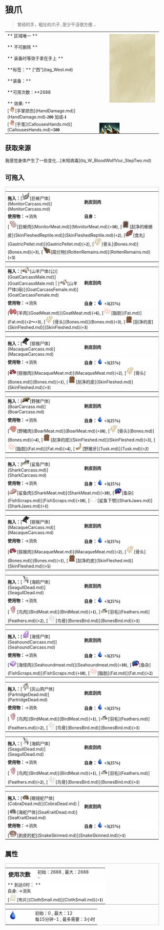 # 狼爪  
> 曾经的手，粗壮的爪子..至少干活很方便...  
  
<table class="table table-bordered" data-toggle="table"  data-show-header="false"><thead style="display:none"><tr ><th  style="width:50%;text-align:left;vertical-align:top;"  >title</th><th  style="width:50%;text-align:left;vertical-align:top;"  ></th></tr></thead><tr ><td  style="width:50%;text-align:left;vertical-align:top;"  >** 区域唯一 **<br><br>** 不可删除 **<br><br>** 装备时等效于拿在手上 **<br><br>**标签：**	[“西”](tag_West.md)<br><br>**装备：**<br><br>**可用次数：**2688<br><br>** 效果: **<br>[<div style="width:20px;display:inline-block;text-align:center"><img decoding="async" src="Sprite/Hand.png" href="a.md" style="max-width:20px;max-height:20px;"></div>[手掌损伤](HandDamage.md)](HandDamage.md)<span style="font-family:ui-monospace"><b>-200</b></span> 加成<span style="font-family:ui-monospace"><b>-1</b></span><br>[<div style="width:20px;display:inline-block;text-align:center"><img decoding="async" src="Sprite/Hand.png" href="a.md" style="max-width:20px;max-height:20px;"></div>[手茧](CallousesHands.md)](CallousesHands.md)<span style="font-family:ui-monospace"><b>+500</b></span></td><td  style="width:50%;text-align:left;vertical-align:top;"  ><div style="float:right; margin:5px"><div class="gamecard" style="width:150px; height:225px;"><a href="tq_Nc_BloodMoon_BloodWolf_Claw.md" style="color:black"><img class="bg" decoding="async" src="Sprite/BG_SandTop.png" href="a.md" style="max-width:150px;max-height:225px;"><img decoding="async" src="Sprite/tq/BloodWolf_Claw.png" class="cardimageNoBack" style="transform: translate(-50%, 0%) scale(0.4398826979472141);"><span style="font-size: 25px;">狼爪</span></a></div></div></td></tr></tbody></table>  
  
## 获取来源  
<div style="display:inline-block"><div class="gamedatalist" style="text-align:left;min-width:200px;min-height:0px;"><div style="display:inline-block"><div style="display:inline-block;vertical-align:middle;">我感觉身体产生了一些变化...</div><div style="display:inline-block;vertical-align:middle;">[未知病毒](tq_W_BloodWolfViur_StepTwo.md)</div></div></div></div>  
  
## 可拖入  
<div  style="border:1px solid #CCC;"><table style="margin-bottom:0px;"><tr><td style="width:40%;text-align:left; background-color:#FEFEFE"><b>拖入：</b>[<div style="width:25px;display:inline-block;text-align:center"><img decoding="async" src="Sprite/MonitorCarcass.png" href="a.md" style="max-width:25px;max-height:25px;"></div>[巨蜥尸体](MonitorCarcass.md)](MonitorCarcass.md)</td><td style="width:40%;font-size:1em;font-weight:bold;background-color:#FEFEFE">剥皮刮肉  </td></tr><tr style="background-color:#FFFFFF"><td style=""><b>使用物：</b>→消失</td><td style=""><b>自身：</b></td></tr><tr><td colspan="2">[<div style="width:25px;display:inline-block;text-align:center"><img decoding="async" src="Sprite/MonitorMeat.png" href="a.md" style="max-width:25px;max-height:25px;"></div>[巨蜥肉](MonitorMeat.md)](MonitorMeat.md)(<span style="font-family:ui-monospace"><b>+10</b></span>), [<div style="width:25px;display:inline-block;text-align:center"><img decoding="async" src="Sprite/ReptileHideFleshed.png" href="a.md" style="max-width:25px;max-height:25px;"></div>[刮净的蜥蜴皮](SkinFleshedReptile.md)](SkinFleshedReptile.md)(<span style="font-family:ui-monospace"><b>+2</b></span>), [<div style="width:25px;display:inline-block;text-align:center"><img decoding="async" src="Sprite/GastricPellet.png" href="a.md" style="max-width:25px;max-height:25px;"></div>[食丸](GastricPellet.md)](GastricPellet.md)(<span style="font-family:ui-monospace"><b>+2</b></span>), [<div style="width:25px;display:inline-block;text-align:center"><img decoding="async" src="Sprite/HumanBones.png" href="a.md" style="max-width:25px;max-height:25px;"></div>[骨头](Bones.md)](Bones.md)(<span style="font-family:ui-monospace"><b>+3</b></span>), [<div style="width:25px;display:inline-block;text-align:center"><img decoding="async" src="Sprite/RottenRemains.png" href="a.md" style="max-width:25px;max-height:25px;"></div>[腐烂物](RottenRemains.md)](RottenRemains.md)(<span style="font-family:ui-monospace"><b>+3</b></span>)</td></tr></table></div>  
<div  style="border:1px solid #CCC;"><table style="margin-bottom:0px;"><tr><td style="width:40%;text-align:left; background-color:#FEFEFE"><b>拖入：</b>[<div style="width:25px;display:inline-block;text-align:center"><img decoding="async" src="Sprite/GoatCarcassMale.png" href="a.md" style="max-width:25px;max-height:25px;"></div>[山羊尸体(公)](GoatCarcassMale.md)](GoatCarcassMale.md) | [<div style="width:25px;display:inline-block;text-align:center"><img decoding="async" src="Sprite/GoatCarcass.png" href="a.md" style="max-width:25px;max-height:25px;"></div>[山羊尸体(母)](GoatCarcassFemale.md)](GoatCarcassFemale.md)</td><td style="width:40%;font-size:1em;font-weight:bold;background-color:#FEFEFE">剥皮刮肉  </td></tr><tr style="background-color:#FFFFFF"><td style=""><b>使用物：</b>→消失</td><td style=""><b>自身：</b><div style="width:20px;display:inline-block;text-align:center"><img decoding="async" src="Sprite/Thirst.png" href="a.md" style="max-width:20px;max-height:20px;"></div>  <span style="font-family:ui-monospace"><b>+3(25%)</b></span></td></tr><tr><td colspan="2">[<div style="width:25px;display:inline-block;text-align:center"><img decoding="async" src="Sprite/GoatMeat.png" href="a.md" style="max-width:25px;max-height:25px;"></div>[羊肉](GoatMeat.md)](GoatMeat.md)(<span style="font-family:ui-monospace"><b>+6</b></span>), [<div style="width:25px;display:inline-block;text-align:center"><img decoding="async" src="Sprite/Fat.png" href="a.md" style="max-width:25px;max-height:25px;"></div>[脂肪](Fat.md)](Fat.md)(<span style="font-family:ui-monospace"><b>+2～+3</b></span>), [<div style="width:25px;display:inline-block;text-align:center"><img decoding="async" src="Sprite/HumanBones.png" href="a.md" style="max-width:25px;max-height:25px;"></div>[骨头](Bones.md)](Bones.md)(<span style="font-family:ui-monospace"><b>+3</b></span>), [<div style="width:25px;display:inline-block;text-align:center"><img decoding="async" src="Sprite/HideFleshed.png" href="a.md" style="max-width:25px;max-height:25px;"></div>[刮净的皮](SkinFleshed.md)](SkinFleshed.md)(<span style="font-family:ui-monospace"><b>+3</b></span>)</td></tr></table></div>  
<div  style="border:1px solid #CCC;"><table style="margin-bottom:0px;"><tr><td style="width:40%;text-align:left; background-color:#FEFEFE"><b>拖入：</b>[<div style="width:25px;display:inline-block;text-align:center"><img decoding="async" src="Sprite/MacaqueCarcass.png" href="a.md" style="max-width:25px;max-height:25px;"></div>[猕猴尸体](MacaqueCarcass.md)](MacaqueCarcass.md)</td><td style="width:40%;font-size:1em;font-weight:bold;background-color:#FEFEFE">剥皮刮肉  </td></tr><tr style="background-color:#FFFFFF"><td style=""><b>使用物：</b>→消失</td><td style=""><b>自身：</b><div style="width:20px;display:inline-block;text-align:center"><img decoding="async" src="Sprite/Thirst.png" href="a.md" style="max-width:20px;max-height:20px;"></div>  <span style="font-family:ui-monospace"><b>+3(25%)</b></span></td></tr><tr><td colspan="2">[<div style="width:25px;display:inline-block;text-align:center"><img decoding="async" src="Sprite/MonkeyMeat.png" href="a.md" style="max-width:25px;max-height:25px;"></div>[猕猴肉](MacaqueMeat.md)](MacaqueMeat.md)(<span style="font-family:ui-monospace"><b>+2</b></span>), [<div style="width:25px;display:inline-block;text-align:center"><img decoding="async" src="Sprite/HumanBones.png" href="a.md" style="max-width:25px;max-height:25px;"></div>[骨头](Bones.md)](Bones.md)(<span style="font-family:ui-monospace"><b>+1</b></span>), [<div style="width:25px;display:inline-block;text-align:center"><img decoding="async" src="Sprite/HideFleshed.png" href="a.md" style="max-width:25px;max-height:25px;"></div>[刮净的皮](SkinFleshed.md)](SkinFleshed.md)(<span style="font-family:ui-monospace"><b>+1</b></span>)</td></tr></table></div>  
<div  style="border:1px solid #CCC;"><table style="margin-bottom:0px;"><tr><td style="width:40%;text-align:left; background-color:#FEFEFE"><b>拖入：</b>[<div style="width:25px;display:inline-block;text-align:center"><img decoding="async" src="Sprite/BoarCarcass.png" href="a.md" style="max-width:25px;max-height:25px;"></div>[野猪尸体](BoarCarcass.md)](BoarCarcass.md)</td><td style="width:40%;font-size:1em;font-weight:bold;background-color:#FEFEFE">剥皮刮肉  </td></tr><tr style="background-color:#FFFFFF"><td style=""><b>使用物：</b>→消失</td><td style=""><b>自身：</b><div style="width:20px;display:inline-block;text-align:center"><img decoding="async" src="Sprite/Thirst.png" href="a.md" style="max-width:20px;max-height:20px;"></div>  <span style="font-family:ui-monospace"><b>+3(25%)</b></span></td></tr><tr><td colspan="2">[<div style="width:25px;display:inline-block;text-align:center"><img decoding="async" src="Sprite/PorkRaw.png" href="a.md" style="max-width:25px;max-height:25px;"></div>[野猪肉](BoarMeat.md)](BoarMeat.md)(<span style="font-family:ui-monospace"><b>+10</b></span>), [<div style="width:25px;display:inline-block;text-align:center"><img decoding="async" src="Sprite/HumanBones.png" href="a.md" style="max-width:25px;max-height:25px;"></div>[骨头](Bones.md)](Bones.md)(<span style="font-family:ui-monospace"><b>+4</b></span>), [<div style="width:25px;display:inline-block;text-align:center"><img decoding="async" src="Sprite/HideFleshed.png" href="a.md" style="max-width:25px;max-height:25px;"></div>[刮净的皮](SkinFleshed.md)](SkinFleshed.md)(<span style="font-family:ui-monospace"><b>+3</b></span>), [<div style="width:25px;display:inline-block;text-align:center"><img decoding="async" src="Sprite/Fat.png" href="a.md" style="max-width:25px;max-height:25px;"></div>[脂肪](Fat.md)](Fat.md)(<span style="font-family:ui-monospace"><b>+4</b></span>), [<div style="width:25px;display:inline-block;text-align:center"><img decoding="async" src="Sprite/Tusk.png" href="a.md" style="max-width:25px;max-height:25px;"></div>[野猪牙](Tusk.md)](Tusk.md)(<span style="font-family:ui-monospace"><b>+2</b></span>)</td></tr></table></div>  
<div  style="border:1px solid #CCC;"><table style="margin-bottom:0px;"><tr><td style="width:40%;text-align:left; background-color:#FEFEFE"><b>拖入：</b>[<div style="width:25px;display:inline-block;text-align:center"><img decoding="async" src="Sprite/SharkCarcass.png" href="a.md" style="max-width:25px;max-height:25px;"></div>[鲨鱼尸体](SharkCarcass.md)](SharkCarcass.md)</td><td style="width:40%;font-size:1em;font-weight:bold;background-color:#FEFEFE">剥皮刮肉  </td></tr><tr style="background-color:#FFFFFF"><td style=""><b>使用物：</b>→消失</td><td style=""><b>自身：</b><div style="width:20px;display:inline-block;text-align:center"><img decoding="async" src="Sprite/Thirst.png" href="a.md" style="max-width:20px;max-height:20px;"></div>  <span style="font-family:ui-monospace"><b>+3(25%)</b></span></td></tr><tr><td colspan="2">[<div style="width:25px;display:inline-block;text-align:center"><img decoding="async" src="Sprite/SharkMeat.png" href="a.md" style="max-width:25px;max-height:25px;"></div>[鲨鱼肉](SharkMeat.md)](SharkMeat.md)(<span style="font-family:ui-monospace"><b>+10</b></span>), [<div style="width:25px;display:inline-block;text-align:center"><img decoding="async" src="Sprite/FishScraps.png" href="a.md" style="max-width:25px;max-height:25px;"></div>[鱼杂](FishScraps.md)](FishScraps.md)(<span style="font-family:ui-monospace"><b>+10</b></span>), [<div style="width:25px;display:inline-block;text-align:center"><img decoding="async" src="Sprite/SharkJaws.png" href="a.md" style="max-width:25px;max-height:25px;"></div>[鲨鱼下颚](SharkJaws.md)](SharkJaws.md)(<span style="font-family:ui-monospace"><b>+1</b></span>)</td></tr></table></div>  
<div  style="border:1px solid #CCC;"><table style="margin-bottom:0px;"><tr><td style="width:40%;text-align:left; background-color:#FEFEFE"><b>拖入：</b>[<div style="width:25px;display:inline-block;text-align:center"><img decoding="async" src="Sprite/MacaqueCarcass.png" href="a.md" style="max-width:25px;max-height:25px;"></div>[猕猴尸体](MacaqueCarcass.md)](MacaqueCarcass.md)</td><td style="width:40%;font-size:1em;font-weight:bold;background-color:#FEFEFE">剥皮刮肉  </td></tr><tr style="background-color:#FFFFFF"><td style=""><b>使用物：</b>→消失</td><td style=""><b>自身：</b><div style="width:20px;display:inline-block;text-align:center"><img decoding="async" src="Sprite/Thirst.png" href="a.md" style="max-width:20px;max-height:20px;"></div>  <span style="font-family:ui-monospace"><b>+3(25%)</b></span></td></tr><tr><td colspan="2">[<div style="width:25px;display:inline-block;text-align:center"><img decoding="async" src="Sprite/MonkeyMeat.png" href="a.md" style="max-width:25px;max-height:25px;"></div>[猕猴肉](MacaqueMeat.md)](MacaqueMeat.md)(<span style="font-family:ui-monospace"><b>+2</b></span>), [<div style="width:25px;display:inline-block;text-align:center"><img decoding="async" src="Sprite/HumanBones.png" href="a.md" style="max-width:25px;max-height:25px;"></div>[骨头](Bones.md)](Bones.md)(<span style="font-family:ui-monospace"><b>+1</b></span>), [<div style="width:25px;display:inline-block;text-align:center"><img decoding="async" src="Sprite/HideFleshed.png" href="a.md" style="max-width:25px;max-height:25px;"></div>[刮净的皮](SkinFleshed.md)](SkinFleshed.md)(<span style="font-family:ui-monospace"><b>+5</b></span>)</td></tr></table></div>  
<div  style="border:1px solid #CCC;"><table style="margin-bottom:0px;"><tr><td style="width:40%;text-align:left; background-color:#FEFEFE"><b>拖入：</b>[<div style="width:25px;display:inline-block;text-align:center"><img decoding="async" src="Sprite/SeagullDead.png" href="a.md" style="max-width:25px;max-height:25px;"></div>[海鸥尸体](SeagullDead.md)](SeagullDead.md)</td><td style="width:40%;font-size:1em;font-weight:bold;background-color:#FEFEFE">剥皮刮肉  </td></tr><tr style="background-color:#FFFFFF"><td style=""><b>使用物：</b>→消失</td><td style=""><b>自身：</b><div style="width:20px;display:inline-block;text-align:center"><img decoding="async" src="Sprite/Thirst.png" href="a.md" style="max-width:20px;max-height:20px;"></div>  <span style="font-family:ui-monospace"><b>+3(25%)</b></span></td></tr><tr><td colspan="2">[<div style="width:25px;display:inline-block;text-align:center"><img decoding="async" src="Sprite/SeagullMeat.png" href="a.md" style="max-width:25px;max-height:25px;"></div>[鸟肉](BirdMeat.md)](BirdMeat.md)(<span style="font-family:ui-monospace"><b>+1</b></span>), [<div style="width:25px;display:inline-block;text-align:center"><img decoding="async" src="Sprite/Feathers.png" href="a.md" style="max-width:25px;max-height:25px;"></div>[羽毛](Feathers.md)](Feathers.md)(<span style="font-family:ui-monospace"><b>+2</b></span>), [<div style="width:25px;display:inline-block;text-align:center"><img decoding="async" src="Sprite/BirdBones.png" href="a.md" style="max-width:25px;max-height:25px;"></div>[鸟骨](BonesBird.md)](BonesBird.md)(<span style="font-family:ui-monospace"><b>+1</b></span>)</td></tr></table></div>  
<div  style="border:1px solid #CCC;"><table style="margin-bottom:0px;"><tr><td style="width:40%;text-align:left; background-color:#FEFEFE"><b>拖入：</b>[<div style="width:25px;display:inline-block;text-align:center"><img decoding="async" src="Sprite/SeahoundCarcass.png" href="a.md" style="max-width:25px;max-height:25px;"></div>[海怪尸体](SeahoundCarcass.md)](SeahoundCarcass.md)</td><td style="width:40%;font-size:1em;font-weight:bold;background-color:#FEFEFE">剥皮刮肉  </td></tr><tr style="background-color:#FFFFFF"><td style=""><b>使用物：</b>→消失</td><td style=""><b>自身：</b><div style="width:20px;display:inline-block;text-align:center"><img decoding="async" src="Sprite/Thirst.png" href="a.md" style="max-width:20px;max-height:20px;"></div>  <span style="font-family:ui-monospace"><b>+3(25%)</b></span></td></tr><tr><td colspan="2">[<div style="width:25px;display:inline-block;text-align:center"><img decoding="async" src="Sprite/SeahoundMeat.png" href="a.md" style="max-width:25px;max-height:25px;"></div>[海怪肉](Seahoundmeat.md)](Seahoundmeat.md)(<span style="font-family:ui-monospace"><b>+10</b></span>), [<div style="width:25px;display:inline-block;text-align:center"><img decoding="async" src="Sprite/FishScraps.png" href="a.md" style="max-width:25px;max-height:25px;"></div>[鱼杂](FishScraps.md)](FishScraps.md)(<span style="font-family:ui-monospace"><b>+10</b></span>), [<div style="width:25px;display:inline-block;text-align:center"><img decoding="async" src="Sprite/Fat.png" href="a.md" style="max-width:25px;max-height:25px;"></div>[脂肪](Fat.md)](Fat.md)(<span style="font-family:ui-monospace"><b>+2</b></span>)</td></tr></table></div>  
<div  style="border:1px solid #CCC;"><table style="margin-bottom:0px;"><tr><td style="width:40%;text-align:left; background-color:#FEFEFE"><b>拖入：</b>[<div style="width:25px;display:inline-block;text-align:center"><img decoding="async" src="Sprite/PartridgeDead.png" href="a.md" style="max-width:25px;max-height:25px;"></div>[灰山鹑尸体](PartridgeDead.md)](PartridgeDead.md)</td><td style="width:40%;font-size:1em;font-weight:bold;background-color:#FEFEFE">剥皮刮肉  </td></tr><tr style="background-color:#FFFFFF"><td style=""><b>使用物：</b>→消失</td><td style=""><b>自身：</b><div style="width:20px;display:inline-block;text-align:center"><img decoding="async" src="Sprite/Thirst.png" href="a.md" style="max-width:20px;max-height:20px;"></div>  <span style="font-family:ui-monospace"><b>+3(25%)</b></span></td></tr><tr><td colspan="2">[<div style="width:25px;display:inline-block;text-align:center"><img decoding="async" src="Sprite/SeagullMeat.png" href="a.md" style="max-width:25px;max-height:25px;"></div>[鸟肉](BirdMeat.md)](BirdMeat.md)(<span style="font-family:ui-monospace"><b>+1</b></span>), [<div style="width:25px;display:inline-block;text-align:center"><img decoding="async" src="Sprite/Feathers.png" href="a.md" style="max-width:25px;max-height:25px;"></div>[羽毛](Feathers.md)](Feathers.md)(<span style="font-family:ui-monospace"><b>+2</b></span>), [<div style="width:25px;display:inline-block;text-align:center"><img decoding="async" src="Sprite/BirdBones.png" href="a.md" style="max-width:25px;max-height:25px;"></div>[鸟骨](BonesBird.md)](BonesBird.md)(<span style="font-family:ui-monospace"><b>+1</b></span>)</td></tr></table></div>  
<div  style="border:1px solid #CCC;"><table style="margin-bottom:0px;"><tr><td style="width:40%;text-align:left; background-color:#FEFEFE"><b>拖入：</b>[<div style="width:25px;display:inline-block;text-align:center"><img decoding="async" src="Sprite/SeagullDead.png" href="a.md" style="max-width:25px;max-height:25px;"></div>[海鸥尸体](SeagullDead.md)](SeagullDead.md)</td><td style="width:40%;font-size:1em;font-weight:bold;background-color:#FEFEFE">剥皮刮肉  </td></tr><tr style="background-color:#FFFFFF"><td style=""><b>使用物：</b>→消失</td><td style=""><b>自身：</b><div style="width:20px;display:inline-block;text-align:center"><img decoding="async" src="Sprite/Thirst.png" href="a.md" style="max-width:20px;max-height:20px;"></div>  <span style="font-family:ui-monospace"><b>+3(25%)</b></span></td></tr><tr><td colspan="2">[<div style="width:25px;display:inline-block;text-align:center"><img decoding="async" src="Sprite/SeagullMeat.png" href="a.md" style="max-width:25px;max-height:25px;"></div>[鸟肉](BirdMeat.md)](BirdMeat.md)(<span style="font-family:ui-monospace"><b>+1</b></span>), [<div style="width:25px;display:inline-block;text-align:center"><img decoding="async" src="Sprite/Feathers.png" href="a.md" style="max-width:25px;max-height:25px;"></div>[羽毛](Feathers.md)](Feathers.md)(<span style="font-family:ui-monospace"><b>+2</b></span>), [<div style="width:25px;display:inline-block;text-align:center"><img decoding="async" src="Sprite/BirdBones.png" href="a.md" style="max-width:25px;max-height:25px;"></div>[鸟骨](BonesBird.md)](BonesBird.md)(<span style="font-family:ui-monospace"><b>+1</b></span>)</td></tr></table></div>  
<div  style="border:1px solid #CCC;"><table style="margin-bottom:0px;"><tr><td style="width:40%;text-align:left; background-color:#FEFEFE"><b>拖入：</b>[<div style="width:25px;display:inline-block;text-align:center"><img decoding="async" src="Sprite/SpittingCobraCarcass.png" href="a.md" style="max-width:25px;max-height:25px;"></div>[眼镜蛇尸体](CobraDead.md)](CobraDead.md) | [<div style="width:25px;display:inline-block;text-align:center"><img decoding="async" src="Sprite/SeaKraitCarcass.png" href="a.md" style="max-width:25px;max-height:25px;"></div>[海蛇尸体](SeaKraitDead.md)](SeaKraitDead.md)</td><td style="width:40%;font-size:1em;font-weight:bold;background-color:#FEFEFE">剥皮刮肉  </td></tr><tr style="background-color:#FFFFFF"><td style=""><b>使用物：</b>→消失</td><td style=""><b>自身：</b><div style="width:20px;display:inline-block;text-align:center"><img decoding="async" src="Sprite/Thirst.png" href="a.md" style="max-width:20px;max-height:20px;"></div>  <span style="font-family:ui-monospace"><b>+3(25%)</b></span></td></tr><tr><td colspan="2">[<div style="width:25px;display:inline-block;text-align:center"><img decoding="async" src="Sprite/SkinnedSnake.png" href="a.md" style="max-width:25px;max-height:25px;"></div>[剥皮的蛇](SnakeSkinned.md)](SnakeSkinned.md)(<span style="font-family:ui-monospace"><b>+1</b></span>)</td></tr></table></div>  
  
## 属性   
<div  style="border:1px solid #CCC;"><table style="margin-bottom:0px;"><tr><td style="width:30%;text-align:left; background-color:#FEFEFE;font-size:1.3em;font-weight:bold;">使用次数</td><td style="font-size:1em;background-color:#FEFEFE">初始：2688 , 最大：2688<br>-</td></tr><tr style="background-color:#FFFFFF"><td colspan=2>** 到达0时： **<br>自身: →消失<br>[<div style="width:25px;display:inline-block;text-align:center"><img decoding="async" src="Sprite/ClothSmall.png" href="a.md" style="max-width:25px;max-height:25px;"></div>[布片](ClothSmall.md)](ClothSmall.md)(<span style="font-family:ui-monospace"><b>+1</b></span>)</td></tr></table></div>  
<div  style="border:1px solid #CCC;"><table style="margin-bottom:0px;"><tr><td style="width:30%;text-align:left; background-color:#FEFEFE;font-size:1.3em;font-weight:bold;"><div style="width:30px;display:inline-block;text-align:center"><img decoding="async" src="Sprite/Thirst.png" href="a.md" style="max-width:30px;max-height:30px;"></div></td><td style="font-size:1em;background-color:#FEFEFE">初始：0 , 最大：12<br>每15分钟-1 , 最多需要：<font data-toggle="tooltip" data-placement="top" title="12TP">3小时</font></td></tr><tr style="background-color:#FFFFFF"><td colspan=2></td></tr></table></div>  


<script>document.title="狼爪 - 卡牌生存百科 Card Survival Wiki";</script>